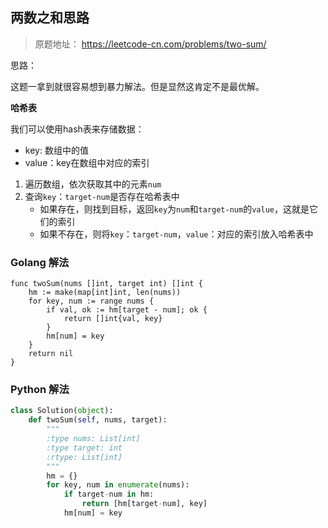 ## 两数之和思路

> 原题地址：
> https://leetcode-cn.com/problems/two-sum/

思路：

这题一拿到就很容易想到暴力解法。但是显然这肯定不是最优解。

**哈希表**

我们可以使用hash表来存储数据：
- key: 数组中的值
- value：key在数组中对应的索引

1. 遍历数组，依次获取其中的元素`num`
2. 查询`key`：`target-num`是否存在哈希表中
	- 如果存在，则找到目标，返回`key`为`num`和`target-num`的`value`，这就是它们的索引
	- 如果不存在，则将`key`：`target-num`，`value`：对应的索引放入哈希表中


### Golang 解法

```golang
func twoSum(nums []int, target int) []int {
    hm := make(map[int]int, len(nums))
    for key, num := range nums {
        if val, ok := hm[target - num]; ok {
            return []int{val, key}
        } 
        hm[num] = key
    }
    return nil
}
```

### Python 解法

```python
class Solution(object):
    def twoSum(self, nums, target):
        """
        :type nums: List[int]
        :type target: int
        :rtype: List[int]
        """
        hm = {}
        for key, num in enumerate(nums):
            if target-num in hm:
                return [hm[target-num], key]
            hm[num] = key
```